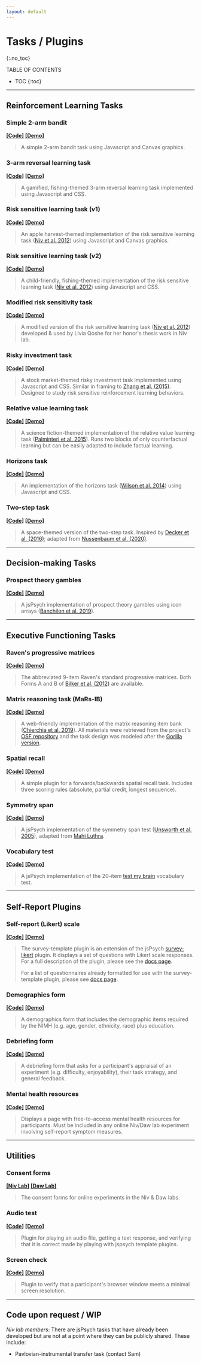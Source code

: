 ```yaml
---
layout: default
---
```


# Tasks / Plugins
{:.no_toc}

TABLE OF CONTENTS

* TOC
{:toc}

<hr>

## Reinforcement Learning Tasks

### Simple 2-arm bandit

[<b>[Code]</b>](https://github.com/nivlab/jspsych-demos/tree/main/tasks/bandit) [<b>[Demo]</b>](./tasks/bandit/experiment.html)

> A simple 2-arm bandit task using Javascript and Canvas graphics.

### 3-arm reversal learning task

[<b>[Code]</b>](https://github.com/nivlab/ThreeArmJS) [<b>[Demo]</b>](https://nivlab.github.io/ThreeArmJS)

> A gamified, fishing-themed 3-arm reversal learning task implemented using Javascript and CSS.

### Risk sensitive learning task (v1)

[<b>[Code]</b>](https://github.com/nivlab/jspsych-demos/tree/main/tasks/rsl-v1) [<b>[Demo]</b>](./tasks/rsl-v1/experiment.html)

> An apple harvest-themed implementation of the risk sensitive learning task ([Niv et al. 2012](https://doi.org/10.1523/JNEUROSCI.5498-10.2012)) using Javascript and Canvas graphics.

### Risk sensitive learning task (v2)

[<b>[Code]</b>](https://github.com/nivlab/jspsych-demos/tree/main/tasks/rsl-v2) [<b>[Demo]</b>](./tasks/rsl-v2/experiment.html)

> A child-friendly, fishing-themed implementation of the risk sensitive learning task ([Niv et al. 2012](https://doi.org/10.1523/JNEUROSCI.5498-10.2012)) using Javascript and CSS.

### Modified risk sensitivity task

[<b>[Code]</b>](https://github.com/nivlab/jspsych-demos/tree/main/tasks/mrst) [<b>[Demo]</b>](./tasks/mrst/experiment.html)

> A modified version of the risk sensitive learning task ([Niv et al. 2012](https://doi.org/10.1523/JNEUROSCI.5498-10.2012)) developed & used by Livia Qoshe for her honor's thesis work in Niv lab.

### Risky investment task

[<b>[Code]</b>](https://github.com/nivlab/jspsych-demos/tree/main/tasks/investment) [<b>[Demo]</b>](./tasks/investment/experiment.html)

> A stock market-themed risky investment task implemented using Javascript and CSS. Similar in framing to [Zhang et al. (2015)](https://doi.org/10.1111/tops.12143). Designed to study risk sensitive reinforcement learning behaviors.

### Relative value learning task

[<b>[Code]</b>](https://github.com/nivlab/jspsych-demos/tree/main/tasks/rvl) [<b>[Demo]</b>](./tasks/rvl/experiment.html)

> A science fiction-themed implementation of the relative value learning task ([Palminteri et al. 2015](https://doi.org/10.1038/ncomms9096)). Runs two blocks of only counterfactual learning but can be easily adapted to include factual learning.

### Horizons task

[<b>[Code]</b>](https://github.com/nivlab/jspsych-demos/tree/main/tasks/horizons) [<b>[Demo]</b>](./tasks/horizons/experiment.html)

> An implementation of the horizons task ([Wilson et al. 2014](https://doi.org/10.1037/a0038199)) using Javascript and CSS.

### Two-step task

[<b>[Code]</b>](https://github.com/nivlab/jspsych-demos/tree/main/tasks/two-step) [<b>[Demo]</b>](./tasks/two-step/experiment.html)

> A space-themed version of the two-step task. Inspired by [Decker et al. (2016)](https://doi.org/10.1177%2F0956797616639301); adapted from [Nussenbaum et al. (2020)](https://doi.org/10.1525/collabra.17213).


<hr>

## Decision-making Tasks

### Prospect theory gambles

[<b>[Code]</b>](https://github.com/nivlab/jspsych-demos/tree/main/tasks/prospect) [<b>[Demo]</b>](./tasks/prospect/experiment.html)

> A jsPsych implementation of prospect theory gambles using icon arrays ([Banchilon et al. 2019](http://arxiv.org/abs/1910.09725)).

<hr>

## Executive Functioning Tasks

### Raven's progressive matrices

[<b>[Code]</b>](https://github.com/nivlab/jspsych-demos/tree/main/tasks/rpm) [<b>[Demo]</b>](./tasks/rpm/experiment.html?tf=a)

> The abbreviated 9-item Raven's standard progressive matrices. Both Forms A and B of [Bilker et al. (2012)](https://doi.org/10.1177%2F1073191112446655) are available.

### Matrix reasoning task (MaRs-IB)

[<b>[Code]</b>](https://github.com/nivlab/jspsych-demos/tree/main/tasks/mars) [<b>[Demo]</b>](./tasks/mars/experiment.html)

> A web-friendly implementation of the matrix reasoning item bank ([Chierchia et al. 2019](https://doi.org/10.1098/rsos.190232)). All materials were retrieved from the project's [OSF repository](https://osf.io/g96f4/) and the task design was modeled after the [Gorilla version](https://app.gorilla.sc/openmaterials/36164).

### Spatial recall

[<b>[Code]</b>](https://github.com/nivlab/jspsych-demos/tree/main/tasks/spatial-recall) [<b>[Demo]</b>](./tasks/spatial-recall/experiment.html)

> A simple plugin for a forwards/backwards spatial recall task. Includes three scoring rules (absolute, partial credit, longest sequence).

### Symmetry span

[<b>[Code]</b>](https://github.com/nivlab/jspsych-demos/tree/main/tasks/symmetry_span) [<b>[Demo]</b>](./tasks/symmetry_span/experiment.html)

> A jsPsych implementation of the symmetry span test ([Unsworth et al. 2005](https://doi.org/10.3758/BF03192720)), adapted from [Mahi Luthra](https://github.com/mahiluthra/working_memory_tests).

### Vocabulary test

[<b>[Code]</b>](https://github.com/nivlab/jspsych-demos/tree/main/tasks/vocabulary) [<b>[Demo]</b>](./tasks/vocabulary/experiment.html)

> A jsPsych implementation of the 20-item [test my brain](https://www.testmybrain.org/tests/wordsum/index_v3e.html) vocabulary test. 

<hr>

## Self-Report Plugins

### Self-report (Likert) scale

[<b>[Code]</b>](https://github.com/nivlab/jspsych-demos/tree/main/tasks/self-report) [<b>[Demo]</b>](./tasks/self-report/experiment.html?plugin=survey)

> The survey-template plugin is an extension of the jsPsych [survey-likert](https://www.jspsych.org/plugins/jspsych-survey-likert/) plugin. It displays a set of questions with Likert scale responses. For a full description of the plugin, please see the [docs page](https://github.com/nivlab/jspsych-demos/tree/main/tasks/self-report#jspsych-survey-template).
>
> For a list of questionnaires already formatted for use with the survey-template plugin, please see [docs page](https://github.com/nivlab/jspsych-demos/tree/main/tasks/self-report).  

### Demographics form

[<b>[Code]</b>](https://github.com/nivlab/jspsych-demos/tree/main/tasks/self-report) [<b>[Demo]</b>](./tasks/self-report/experiment.html?plugin=demo)

> A demographics form that includes the demographic items required by the NIMH (e.g. age, gender, ethnicity, race) plus education.

### Debriefing form

[<b>[Code]</b>](https://github.com/nivlab/jspsych-demos/tree/main/tasks/self-report) [<b>[Demo]</b>](./tasks/self-report/experiment.html?plugin=debrief)

> A debriefing form that asks for a participant's appraisal of an experiment (e.g. difficulty, enjoyability), their task strategy, and general feedback.

### Mental health resources

[<b>[Code]</b>](https://github.com/nivlab/jspsych-demos/tree/main/tasks/self-report) [<b>[Demo]</b>](./tasks/self-report/experiment.html?plugin=mha)

> Displays a page with free-to-access mental health resources for participants. Must be included in any  online Niv/Daw lab experiment involving self-report symptom measures.

<hr>

## Utilities

### Consent forms

[<b>[Niv Lab]</b>](https://github.com/nivlab/jspsych-demos/tree/main/tasks/consent/) [<b>[Daw Lab]</b>](https://github.com/nivlab/jspsych-demos/tree/main/tasks/consent/)

> The consent forms for online experiments in the Niv & Daw labs.

### Audio test

[<b>[Code]</b>](https://github.com/nivlab/jspsych-demos/tree/main/tasks/audio-test) [<b>[Demo]</b>](./tasks/audio-test/experiment.html)

> Plugin for playing an audio file, getting a text response, and verifying that it is correct made by playing with jspsych template plugins.

### Screen check

[<b>[Code]</b>](https://github.com/nivlab/jspsych-demos/tree/main/tasks/screen-check) [<b>[Demo]</b>](./tasks/screen-check/experiment.html?min_width=12000&min_height=8000)

> Plugin to verify that a participant's browser window meets a minimal screen resolution.

<hr>

## Code upon request / WIP

<i>Niv lab members</i>: There are jsPsych tasks that have already been developed but are not at a point where they can be publicly shared. These include:

- Pavlovian-instrumental transfer task (contact Sam)
